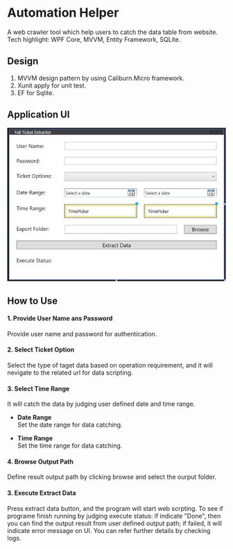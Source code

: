 # Automation Helper
A web crawler tool which help users to catch the data table from website. Tech highlight: WPF Core, MVVM, Entity Framework, SQLite.

## Design
1. MVVM design pattern by using Caliburn.Micro framework.
2. Xunit apply for unit test.
3. EF for Sqlite.

## Application UI

![image](https://github.com/TheNickDeveloper/AutomationHelper/blob/master/images/AppUi.png)

## How to Use

#### 1. Provide User Name ans Password

Provide user name and password for authentication.

#### 2. Select Ticket Option

Select the type of taget data based on operation requirement, and it will nevigate to the related url for data scripting.

#### 3. Select Time Range

It will catch the data by judging user defined date and time range.
- **Date Range**  
    Set the date range for data catching.


- **Time Range**  
    Set the time range for data catching.

#### 4. Browse Output Path

Define result output path by clicking browse and select the ourput folder.

#### 3. Execute Extract Data

Press extract data button, and the program will start web scrpting. To see if programe finish running by judging execute status: if indicate "Done", then you can find the output result from user defined output path; if failed, it will indicate error message on UI. You can refer further details by checking logs. 